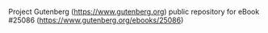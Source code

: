 Project Gutenberg (https://www.gutenberg.org) public repository for eBook #25086 (https://www.gutenberg.org/ebooks/25086)
